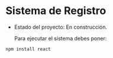 <h1>Sistema de Registro</h1>

- Estado del proyecto: En construcción.

  Para ejecutar el sistema debes poner:
  
```npm install react```
